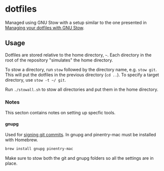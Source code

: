 # dotfiles

Managed using GNU Stow with a setup similar to the one presented in [Managing your dotfiles with GNU Stow](http://codyreichert.github.io/blog/2015/07/07/managing-your-dotfiles-with-gnu-stow/).

## Usage

Dotfiles are stored relative to the home directory, `~`. Each directory in the root of the repository "simulates" the home directory.

To stow a directory, run `stow` followed by the directory name, e.g. `stow git`. This will put the dotfiles in the previous directory (`cd ..`). To specify a target directory, use `stow -t ~/ git`.

Run `./stowall.sh` to stow all directories and put them in the home directory.

### Notes

This secton contains notes on setting up specfic tools.

#### gnupg

Used for [signing git commits](https://docs.github.com/en/github/authenticating-to-github/signing-commits). In gnupg and pinentry-mac must be installed with Homebrew.

```bash
brew install gnupg pinentry-mac
```

Make sure to stow both the git and gnupg folders so all the settings are in place.
